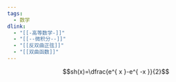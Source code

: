 ```yaml
---
tags:
  - 数学
dlink:
  - "[[-高等数学-]]"
  - "[[--微积分--]]"
  - "[[反双曲正弦]]"
  - "[[双曲函数]]"
---
```

 $$sh(x)=\dfrac{e^{ x }-e^{ -x }}{2}$$
